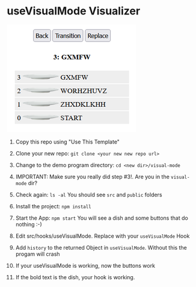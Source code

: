 # useVisualMode Visualizer

![Screen Demo](images/screen.png)
1. Copy this repo using "Use This Template"

2. Clone your new repo: `git clone <your new new repo url>`

3.  Change to the demo program directory:  `cd <new dir>/visual-mode`

4. IMPORTANT:  Make sure you really did step #3!.  Are you in the `visual-mode` dir?

5. Check again:  `ls -al`  You should see `src` and `public` folders

6. Install the project: `npm install`

7. Start the App:  `npm start`  You will see a dish and some buttons that do nothing :-) 

7. Edit src/hooks/useVisualMode.  Replace with your `useVisualMode` Hook

8. Add `history` to the returned Object in `useVisualMode`.  Without this the progam will crash

9. If your useVisualMode is working, now the buttons work

10. If the bold text is the dish, your hook is working.

